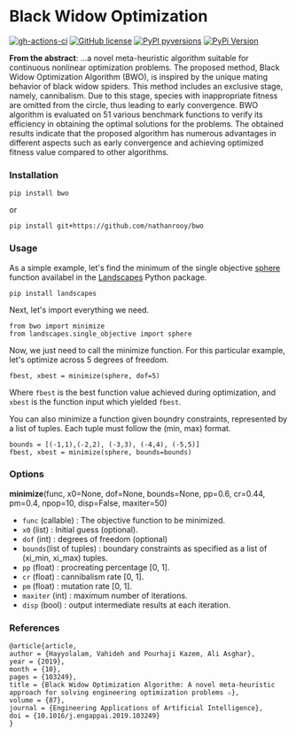 # Black Widow Optimization

[![gh-actions-ci](https://img.shields.io/github/workflow/status/nathanrooy/bwo/CI?style=flat-square)](https://github.com/nathanrooy/bwo/actions?query=workflow%3Aci)
[![GitHub license](https://img.shields.io/github/license/nathanrooy/bwo?style=flat-square)](https://github.com/nathanrooy/bwo/blob/master/LICENSE)
[![PyPI pyversions](https://img.shields.io/pypi/pyversions/bwo.svg?style=flat-square)](https://pypi.org/pypi/bwo/)
[![PyPi Version](https://img.shields.io/pypi/v/bwo.svg?style=flat-square)](https://pypi.org/project/bwo)

<b>From the abstract</b>:
    ...a novel meta-heuristic algorithm suitable for continuous nonlinear optimization problems. The proposed method, Black Widow Optimization Algorithm (BWO), is inspired by the unique mating behavior of black widow spiders. This method includes an exclusive stage, namely, cannibalism. Due to this stage, species with inappropriate fitness are omitted from the circle, thus leading to early convergence. BWO algorithm is evaluated on 51 various benchmark functions to verify its efficiency in obtaining the optimal solutions for the problems. The obtained results indicate that the proposed algorithm has numerous advantages in different aspects such as early convergence and achieving optimized fitness value compared to other algorithms.

### Installation
```
pip install bwo
```
or 
```
pip install git+https://github.com/nathanrooy/bwo
```

### Usage
As a simple example, let's find the minimum of the single objective <a target="_blank" href="https://github.com/nathanrooy/landscapes#sphere-function">sphere</a> function availabel in the <a target="_blank" href="https://github.com/nathanrooy/landscapes">Landscapes</a> Python package.

```
pip install landscapes
```
Next, let's import everything we need.
```
from bwo import minimize
from landscapes.single_objective import sphere
```
Now, we just need to call the minimize function. For this particular example, let's optimize across 5 degrees of freedom.
```
fbest, xbest = minimize(sphere, dof=5)
```
Where `fbest` is the best function value achieved during optimization, and `xbest` is the function input which yielded `fbest`.

You can also minimize a function given boundry constraints, represented by a list of tuples. Each tuple must follow the (min, max) format.
```
bounds = [(-1,1),(-2,2), (-3,3), (-4,4), (-5,5)]
fbest, xbest = minimize(sphere, bounds=bounds)
```

### Options
<b>minimize</b>(func, x0=None, dof=None, bounds=None, pp=0.6, cr=0.44, pm=0.4, npop=10, disp=False, maxiter=50)

- `func` (callable) : The objective function to be minimized.
- `x0` (list) : Initial guess (optional).
- `dof` (int) : degrees of freedom (optional)
- `bounds`(list of tuples) : boundary constraints as specified as a list of (xi_min, xi_max) tuples.
- `pp` (float) : procreating percentage [0, 1].
- `cr` (float) : cannibalism rate [0, 1]. 
- `pm` (float) : mutation rate [0, 1].
- `maxiter` (int) : maximum number of iterations.
- `disp` (bool) : output intermediate results at each iteration.

### References

    @article{article,
    author = {Hayyolalam, Vahideh and Pourhaji Kazem, Ali Asghar},
    year = {2019},
    month = {10},
    pages = {103249},
    title = {Black Widow Optimization Algorithm: A novel meta-heuristic approach for solving engineering optimization problems ✩},
    volume = {87},
    journal = {Engineering Applications of Artificial Intelligence},
    doi = {10.1016/j.engappai.2019.103249}
    }
